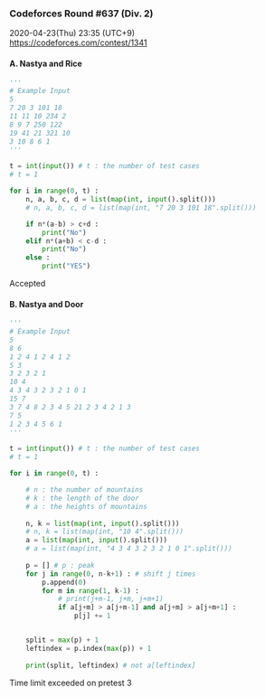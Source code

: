 ### Codeforces Round #637 (Div. 2)
2020-04-23(Thu) 23:35 (UTC+9)  
https://codeforces.com/contest/1341


#### A. Nastya and Rice

```python
'''
# Example Input
5
7 20 3 101 18
11 11 10 234 2
8 9 7 250 122
19 41 21 321 10
3 10 8 6 1
'''
```

```python
t = int(input()) # t : the number of test cases
# t = 1

for i in range(0, t) :
    n, a, b, c, d = list(map(int, input().split()))
    # n, a, b, c, d = list(map(int, "7 20 3 101 18".split()))

    if n*(a-b) > c+d :
        print("No")
    elif n*(a+b) < c-d :
        print("No")
    else :
        print("YES")

```
Accepted


#### B. Nastya and Door

```python
'''
# Example Input
5
8 6
1 2 4 1 2 4 1 2
5 3
3 2 3 2 1
10 4
4 3 4 3 2 3 2 1 0 1
15 7
3 7 4 8 2 3 4 5 21 2 3 4 2 1 3
7 5
1 2 3 4 5 6 1
'''
```

```python
t = int(input()) # t : the number of test cases
# t = 1

for i in range(0, t) :

    # n : the number of mountains
    # k : the length of the door
    # a : the heights of mountains
    
    n, k = list(map(int, input().split()))
    # n, k = list(map(int, "10 4".split()))
    a = list(map(int, input().split()))
    # a = list(map(int, "4 3 4 3 2 3 2 1 0 1".split()))
    
    p = [] # p : peak
    for j in range(0, n-k+1) : # shift j times
        p.append(0)
        for m in range(1, k-1) :
            # print(j+m-1, j+m, j+m+1)
            if a[j+m] > a[j+m-1] and a[j+m] > a[j+m+1] :
                p[j] += 1


    split = max(p) + 1
    leftindex = p.index(max(p)) + 1
    
    print(split, leftindex) # not a[leftindex]
```
Time limit exceeded on pretest 3
